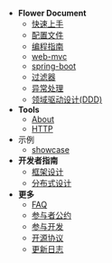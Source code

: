 - **Flower Document**
    - [快速上手](quick-start.md)
    - [配置文件](configuration.md)
    - [编程指南](program-guide.md)
    - [web-mvc](web-mvc.md)
    - [spring-boot](spring-boot.md)
    - [过滤器](filter.md)
    - [异常处理](exception-handle.md)
    - [领域驱动设计(DDD)](domain-driven-design.md)
- **Tools**
    - [About](tools/README.md)
    - [HTTP](tools/http.md)
- 示例
    - [showcase](showcase.md)  
- **开发者指南**
    - [框架设计](design.md)
    - [分布式设计](distribution-design.md)
- **更多**
    - [FAQ](FAQ.md)
    - [参与者公约](https://github.com/zhihuili/flower/blob/master/CODE_OF_CONDUCT.md)
    - [参与开发](https://github.com/zhihuili/flower/blob/master/CONTRIBUTING.md)
    - [开源协议](https://github.com/zhihuili/flower/blob/master/LICENSE.txt)
    - [更新日志](https://github.com/zhihuili/flower/blob/master/CHANGELOG.md)
    